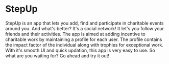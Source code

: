 # StepUp
StepUp is an app that lets you add, find and participate in charitable events around you. And what's better? It's a social network! It let's you follow your friends and their activities.
The app is aimed at adding incentive to charitable work by maintaining a profile for each user. The profile contains the impact factor of the individual along with trophies for exceptional work.
With it's smooth UI and quick updation, this app is very easy to use.
So what are you waiting for? Go ahead and try it out! 
